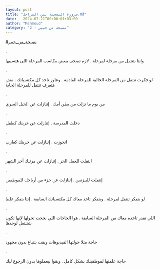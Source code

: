 ```yaml
---
layout: post
title: "ضرورة التضحية بين المراحل.md"
date:   2024-07-21T00:00:01+03:00
author: "Mahmoud"
category: "2 - نصيحة من خبير"
---
```

[<u>\#نصيحة_من_خبير</u>](https://www.facebook.com/hashtag/%D9%86%D8%B5%D9%8A%D8%AD%D8%A9_%D9%85%D9%86_%D8%AE%D8%A8%D9%8A%D8%B1?__eep__=6&__cft__%5b0%5d=AZWK4wlAzeqoMrES-WucptAliDiWuVM-GM0NNJBeiUK4UudbakugB32j_wqqq81dLJ0u1WmLOIt09uxWfQUqcTPs_EPrr1jXUqnO-97TqHztNsnSHv45Dz7INyHtOIA7ACVJJYU1Blmo9GUfleR1LPHA24X1oga5gcUOKXe8WqnNoUcSQ5-7J702VbQ6Ir8P9as7AGwexZtbNoBhhYVLBQ9F&__tn__=*NK-R)

.

وانتا بتنتقل من مرحلة لمرحلة . لازم تضحي ببعض مكاسب
المرحلة اللي هتسيبها

.

لو فكرت تنتقل من المرحلة الحالية للمرحلة القادمة . وعاوز
تاخد كل مكتسباتك . مش هتعرف تنتقل للمرحلة الجاية

.

من يوم ما نزلت من بطن أمك . إتنازلت عن الحبل
السري

.

دخلت المدرسة . إتنازلت عن حريتك كطفل

.

اتجوزت . إتنازلت عن حريتك كعازب

.

انتقلت للعمل الحر . إتنازلت عن مرتبك آخر الشهر

.

إنتقلت للبيزنس . إتنازلت عن جزء من أرباحك
للموظفين

.

لو بتفكر تنتقل لمرحلة . وبتفكر تاخد معاك كل مكتسباتك
السابقة . إنتا بتفكر غلط

.

اللي تقدر تاخده معاك من المرحلة السابقة . هوا الحاجات
اللي نجحت تحولها لإنها تكون بتشتغل لوحدها

.

حاجة مثلا حولتها الفيديوهات وبقت بتتباع بدون
مجهود

.

حاجة علمتها لموظفينك بشكل كامل . وبقوا بيعملوها بدون
الرجوع ليك
